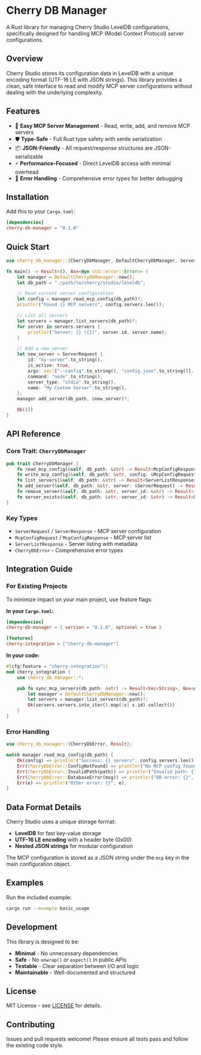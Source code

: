 # Cherry DB Manager

A Rust library for managing Cherry Studio LevelDB configurations, specifically designed for handling MCP (Model Context Protocol) server configurations.

## Overview

Cherry Studio stores its configuration data in LevelDB with a unique encoding format (UTF-16 LE with JSON strings). This library provides a clean, safe interface to read and modify MCP server configurations without dealing with the underlying complexity.

## Features

- 🔧 **Easy MCP Server Management** - Read, write, add, and remove MCP servers
- 🛡️ **Type-Safe** - Full Rust type safety with serde serialization
- 📦 **JSON-Friendly** - All request/response structures are JSON-serializable
- ⚡ **Performance-Focused** - Direct LevelDB access with minimal overhead
- 🔐 **Error Handling** - Comprehensive error types for better debugging

## Installation

Add this to your `Cargo.toml`:

```toml
[dependencies]
cherry-db-manager = "0.1.0"
```

## Quick Start

```rust
use cherry_db_manager::{CherryDbManager, DefaultCherryDbManager, ServerRequest};

fn main() -> Result<(), Box<dyn std::error::Error>> {
    let manager = DefaultCherryDbManager::new();
    let db_path = "./path/to/cherry/studio/leveldb";

    // Read current server configuration
    let config = manager.read_mcp_config(db_path)?;
    println!("Found {} MCP servers", config.servers.len());

    // List all servers
    let servers = manager.list_servers(db_path)?;
    for server in servers.servers {
        println!("Server: {} ({})", server.id, server.name);
    }

    // Add a new server
    let new_server = ServerRequest {
        id: "my-server".to_string(),
        is_active: true,
        args: vec!["--config".to_string(), "config.json".to_string()],
        command: "node".to_string(),
        server_type: "stdio".to_string(),
        name: "My Custom Server".to_string(),
    };
    manager.add_server(db_path, &new_server)?;

    Ok(())
}
```

## API Reference

### Core Trait: `CherryDbManager`

```rust
pub trait CherryDbManager {
    fn read_mcp_config(&self, db_path: &str) -> Result<McpConfigResponse>;
    fn write_mcp_config(&self, db_path: &str, config: &McpConfigRequest) -> Result<()>;
    fn list_servers(&self, db_path: &str) -> Result<ServerListResponse>;
    fn add_server(&self, db_path: &str, server: &ServerRequest) -> Result<()>;
    fn remove_server(&self, db_path: &str, server_id: &str) -> Result<()>;
    fn server_exists(&self, db_path: &str, server_id: &str) -> Result<bool>;
}
```

### Key Types

- `ServerRequest` / `ServerResponse` - MCP server configuration
- `McpConfigRequest` / `McpConfigResponse` - MCP server list
- `ServerListResponse` - Server listing with metadata
- `CherryDbError` - Comprehensive error types

## Integration Guide

### For Existing Projects

To minimize impact on your main project, use feature flags:

**In your `Cargo.toml`:**
```toml
[dependencies]
cherry-db-manager = { version = "0.1.0", optional = true }

[features]
cherry-integration = ["cherry-db-manager"]
```

**In your code:**
```rust
#[cfg(feature = "cherry-integration")]
mod cherry_integration {
    use cherry_db_manager::*;

    pub fn sync_mcp_servers(db_path: &str) -> Result<Vec<String>, Box<dyn std::error::Error>> {
        let manager = DefaultCherryDbManager::new();
        let servers = manager.list_servers(db_path)?;
        Ok(servers.servers.into_iter().map(|s| s.id).collect())
    }
}
```

### Error Handling

```rust
use cherry_db_manager::{CherryDbError, Result};

match manager.read_mcp_config(db_path) {
    Ok(config) => println!("Success: {} servers", config.servers.len()),
    Err(CherryDbError::ConfigNotFound) => println!("No MCP config found"),
    Err(CherryDbError::InvalidPath(path)) => println!("Invalid path: {}", path),
    Err(CherryDbError::DatabaseError(msg)) => println!("DB error: {}", msg),
    Err(e) => println!("Other error: {}", e),
}
```

## Data Format Details

Cherry Studio uses a unique storage format:
- **LevelDB** for fast key-value storage
- **UTF-16 LE encoding** with a header byte (0x00)
- **Nested JSON strings** for modular configuration

The MCP configuration is stored as a JSON string under the `mcp` key in the main configuration object.

## Examples

Run the included example:
```bash
cargo run --example basic_usage
```

## Development

This library is designed to be:
- **Minimal** - No unnecessary dependencies
- **Safe** - No `unwrap()` or `expect()` in public APIs
- **Testable** - Clear separation between I/O and logic
- **Maintainable** - Well-documented and structured

## License

MIT License - see [LICENSE](LICENSE) for details.

## Contributing

Issues and pull requests welcome! Please ensure all tests pass and follow the existing code style.